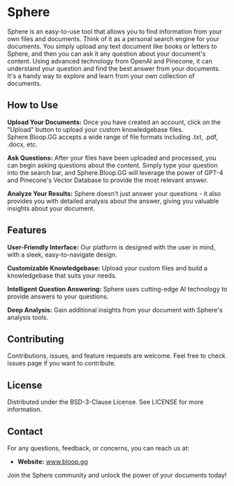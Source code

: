 # **Sphere**

Sphere is an easy-to-use tool that allows you to find information from your own files and documents. Think of it as a personal search engine for your documents. You simply upload any text document like books or letters to Sphere, and then you can ask it any question about your document's content. Using advanced technology from OpenAI and Pinecone, it can understand your question and find the best answer from your documents. It's a handy way to explore and learn from your own collection of documents.

## **How to Use**

**Upload Your Documents:** Once you have created an account, click on the "Upload" button to upload your custom knowledgebase files. Sphere.Bloop.GG accepts a wide range of file formats including .txt, .pdf, .docx, etc.

**Ask Questions:** After your files have been uploaded and processed, you can begin asking questions about the content. Simply type your question into the search bar, and Sphere.Bloop.GG will leverage the power of GPT-4 and Pinecone's Vector Database to provide the most relevant answer.

**Analyze Your Results:** Sphere doesn't just answer your questions - it also provides you with detailed analysis about the answer, giving you valuable insights about your document.

## **Features**

**User-Friendly Interface:** Our platform is designed with the user in mind, with a sleek, easy-to-navigate design.

**Customizable Knowledgebase:** Upload your custom files and build a knowledgebase that suits your needs.

**Intelligent Question Answering:** Sphere uses cutting-edge AI technology to provide answers to your questions.

**Deep Analysis:** Gain additional insights from your document with Sphere's analysis tools.

## **Contributing**

Contributions, issues, and feature requests are welcome. Feel free to check issues page if you want to contribute.

## **License**

Distributed under the  BSD-3-Clause License. See LICENSE for more information.

## **Contact**

For any questions, feedback, or concerns, you can reach us at:

- **Website:** www.bloop.gg

Join the Sphere community and unlock the power of your documents today!
